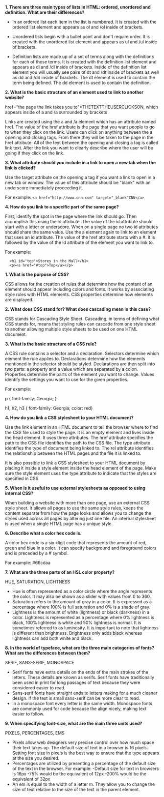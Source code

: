 **1.  There are three main types of lists in HTML: ordered, unordered and definition.  What are their differences?**


- In an ordered list each item in the list is numbered.  It is created with the ordered list element and appears as ol and /ol inside of brackets.

- Unordered lists begin with a bullet point and don't require order.  It is created with the unordered list
element and appears as ul and /ul inside of brackets.

- Definition lists are made up of a set of terms along with the definitions for each of those terms.  It is created with the definition list element and appears as dl and /dl inside of brackets.  Inside of the definition list element you will usually see pairs of dt and /dt inside of brackets as well as dd and /dd inside of brackets.  The dt element is used to contain the term being defined.  The dd element is used to contain the definition.


**2.  What is the basic structure of an element used to link to another website?**

  href="the page the link takes you to">THETEXTTHEUSERCLICKSON, which appears inside of a and /a surrounded by brackets

  Links are created using the a and /a element which has an attribute named href.  The value of the href attribute is the page that you want people to go to when they click on the link.  Users can click on anything between the a opening and closing tags.  From there they will be taken to the page in the href attribute.  All of the text between the opening and closing a tag is called link text.  After the link you want to clearly describe where the user will be going if they click on the link.  

**3.  What attribute should you include in a link to open a new tab when the link is clicked?**

  Use the target attribute on the opening a tag if you want a link to open in a new tab or window.  The value of this attribute should be "blank" with an underscore immediately proceeding it.

  For example: `<a href="http://www.cnn.com" target="_blank"CNN</a>`

**4.  How do you link to a specific part of the same page?**

  First, identify the spot in the page where the link should go.  Then accomplish this using the id attribute.  The value of the id attribute should start with a letter or underscore.  When on a single page no two id attributes should share the same value.  Use the a element again to link to an element that uses an id attribute.  The value of the href attribute starts with a #.  It is followed by the value of the id attribute of the element you want to link to.  

  For example:  

      <h1 id="top">Stores in the Mall</h1>
      <p><a href="#top">Top</a></p>


**1.  What is the purpose of CSS?**

  CSS allows for the creation of rules that determine how the content of an element should appear including colors and fonts.  It works by associating style rules with HTML elements.  CSS properties determine how elements are displayed.

**2.  What does CSS stand for?  What does cascading mean in this case?**

  CSS stands for Cascading Style Sheet.  Cascading, in terms of defining what CSS stands for, means that styling rules can cascade from one style sheet to another allowing multiple style sheets to be used on one HTML document.

**3.  What is the basic structure of a CSS rule?**

  A CSS rule contains a selector and a declaration.  Selectors determine which element the rule applies to.  Declarations determine how the elements mentioned in the selector should be styled.  Declarations are then split into two parts: a property and a value which are separated by a colon.  Properties determine the parts of the element you want to change.  Values identify the settings you want to use for the given properties.

  For example:

  p  {
    font-family: Georgia;
  }

  h1, h2, h3 {
              font-family:  Georgia;
              color: red}

**4.  How do you link a CSS stylesheet to your HTML document?**

  Use the link element in an HTML document to tell the browser where to find the CSS file used to style the page.  It is an empty element and lives inside the head element.  It uses three attributes.  The href attribute specifies the path to the CSS file identifies the path to the CSS file.  The type attribute identifies the type of document being linked to.  The rel attribute identifies the relationship between the HTML pages and the file it is linked to.  

  It is also possible to link a CSS stylesheet to your HTML document by placing it inside a style element inside the head element of the page.  Make sure the style element uses the type attribute to indicate that the styles are specified in CSS.

**5.  When is it useful to use external stylesheets as opposed to using internal CSS?**

  When building a website with more than one page, use an external CSS style sheet.  It allows all pages to use the same style rules, keeps the content separate from how the page looks and allows you to change the styles used across all pages by altering just one file.  An internal stylesheet is used when a single HTML page has a unique style.

**6.  Describe what a color hex code is.**

  A color hex code is a six-digit code that represents the amount of red, green and blue in a color.  It can specify background and foreground colors and is preceded by a # symbol.

  For example:  #66cdaa

**7.  What are the three parts of an HSL color property?**

  HUE, SATURATION, LIGHTNESS

- Hue is often represented as a color circle where the angle represents the color.  It may also be shown as a slider with values from 0 to 360.
- Saturation refers to the amount of gray in a color.  It is expressed as a percentage where 100% is full saturation and 0% is a shade of gray.
- Lightness is the amount of white (lightness) or black (darkness) in a color.  Lightness is represented as a percentage where 0% lightness is black, 100% lightness is white and 50% lightness is normal.  It is sometimes referred to as luminosity.  It is important to note that lightness is different than brightness.  Brightness only adds black whereas lightness can add both white and black.

**8.  In the world of typeface, what are the three main categories of fonts?  What are the differences between them?**     

  SERIF, SANS-SERIF, MONOSPACE

- Serif fonts have extra details on the ends of the main strokes of the letters.  These details are known as serifs.  Serif fonts have traditionally been used in print for long passages of text because they were considered easier to read.  
- Sans-serif fonts have straight ends to letters making for a much cleaner design.  If the text is small sans-serif can be more clear to read.
- In a monospace font every letter is the same width.  Monospace fonts are commonly used for code because the align nicely, making text easier to follow.  

**9.  When specifying font-size, what are the main three units used?**

  PIXELS, PERCENTAGES, EMS

- Pixels allow web designers very precise control over how much space their text takes up.  The default size of text in a browser is 16 pixels. Setting font size in pixels is the best way to ensure that the type appears at the size you desired.
- Percentages are utilized by presenting a percentage of the default size of the text in the browser.
      For example:
        -Default size for text in browsers is 16px
        -75% would be the equivalent of 12px
        -200% would be the equivalent of 32px
- An em is equal to the width of a letter m.  They allow you to change the size of text relative to the size of the text in the parent element.  
